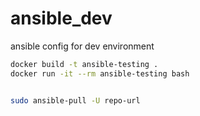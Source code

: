 # ansible_dev
ansible config for dev environment

```sh
docker build -t ansible-testing .
docker run -it --rm ansible-testing bash


sudo ansible-pull -U repo-url

```

